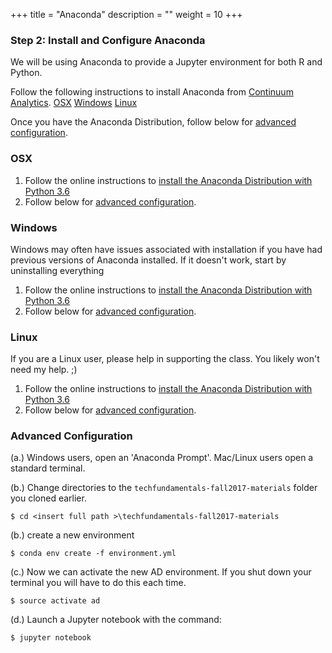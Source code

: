 +++
title = "Anaconda"
description = ""
weight = 10
+++

### Step 2: Install and Configure Anaconda
We will be using Anaconda to provide a Jupyter environment for both R and Python.

Follow the following instructions to install Anaconda from [Continuum Analytics](https://www.continuum.io/).
[OSX](#osx)
[Windows](#windows)
[Linux](#linux)

Once you have the Anaconda Distribution, follow below for [advanced configuration](#advanced-configuration).

### OSX
1. Follow the online instructions to [install the Anaconda Distribution with Python 3.6](https://docs.continuum.io/anaconda/install/mac-os)
2. Follow below for [advanced configuration](#advanced-configuration).

### Windows
Windows may often have issues associated with installation if you have had previous versions of Anaconda installed.  If it doesn't work, start by uninstalling everything

1. Follow the online instructions to [install the Anaconda Distribution with Python 3.6](https://docs.continuum.io/anaconda/install/windows)
2. Follow below for [advanced configuration](#advanced-configuration).

### Linux
If you are a Linux user, please help in supporting the class. You likely won't need my help. ;)
1. Follow the online instructions to [install the Anaconda Distribution with Python 3.6](https://docs.continuum.io/anaconda/install/linux)
2. Follow below for [advanced configuration](#advanced-configuration).


### Advanced Configuration

(a.) Windows users, open an 'Anaconda Prompt'.  Mac/Linux users open a standard terminal.

(b.) Change directories to the `techfundamentals-fall2017-materials` folder you cloned earlier.

```
$ cd <insert full path >\techfundamentals-fall2017-materials
```

(b.) create a new environment
```
$ conda env create -f environment.yml
```

(c.) Now we can activate the new AD environment. If you shut down your terminal you will have to do this each time.
```
$ source activate ad
```

(d.) Launch a Jupyter notebook with the command:
```
$ jupyter notebook
```
